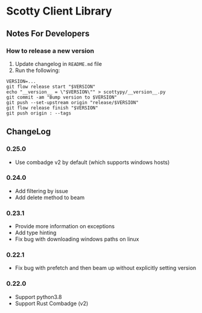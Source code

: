 
# Scotty Client Library  
  
## Notes For Developers  
  
### How to release a new version  
  
1. Update changelog in `README.md` file
1. Run the following:
```
VERSION=...
git flow release start "$VERSION"
echo "__version__ = \"$VERSION\"" > scottypy/__version__.py
git commit -am "Bump version to $VERSION"
git push --set-upstream origin "release/$VERSION"
git flow release finish "$VERSION"
git push origin : --tags
```


## ChangeLog

### 0.25.0

* Use combadge v2 by default (which supports windows hosts)

### 0.24.0

* Add filtering by issue
* Add delete method to beam

### 0.23.1

* Provide more information on exceptions
* Add type hinting
* Fix bug with downloading windows paths on linux

### 0.22.1

* Fix bug with prefetch and then beam up without explicitly setting version

### 0.22.0

* Support python3.8
* Support Rust Combadge (v2)
